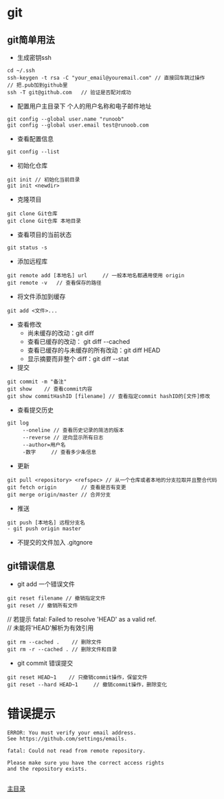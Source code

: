 # git

## git简单用法
* 生成密钥ssh
```
cd ~/.ssh
ssh-keygen -t rsa -C "your_email@youremail.com" // 直接回车跳过操作
// 把.pub加到github里
ssh -T git@github.com   // 验证是否配对成功
```
* 配置用户主目录下 个人的用户名称和电子邮件地址
```
git config --global user.name "runoob"
git config --global user.email test@runoob.com
```
* 查看配置信息
```
git config --list
```
* 初始化仓库
```
git init // 初始化当前目录
git init <newdir>
```
* 克隆项目
```
git clone Git仓库
git clone Git仓库 本地目录
```
* 查看项目的当前状态
```
git status -s
```
* 添加远程库
```
git remote add [本地名] url     // 一般本地名都通用使用 origin
git remote -v   // 查看保存的路径
```
* 将文件添加到缓存
```
git add <文件>...
```
* 查看修改
    + 尚未缓存的改动：git diff
    + 查看已缓存的改动： git diff --cached
    + 查看已缓存的与未缓存的所有改动：git diff HEAD
    + 显示摘要而非整个 diff：git diff --stat  
* 提交
```
git commit -m "备注"
git show    // 查看commit内容
git show commitHashID [filename] // 查看指定commit hashID的[文件]修改
```
* 查看提交历史
```
git log
     --oneline // 查看历史记录的简洁的版本
     --reverse // 逆向显示所有日志
     --author=用户名
     -数字     // 查看多少条信息
```
* 更新
```
git pull <repository> <refspec> // 从一个仓库或者本地的分支拉取并且整合代码
git fetch origin        // 查看是否有变更
git merge origin/master // 合并分支
```
* 推送
```
git push [本地名] 远程分支名
- git push origin master
```
* 不提交的文件加入 .gitgnore
## git错误信息
* git add 一个错误文件
```
git reset filename // 撤销指定文件
git reset // 撤销所有文件

```
// 若提示 fatal: Failed to resolve 'HEAD' as a valid ref.  
// 未能将'HEAD'解析为有效引用
```
git rm --cached .    // 删除文件
git rm -r --cached . // 删除文件和目录
```
* git commit 错误提交
```
git reset HEAD~1    // 只撤销commit操作，保留文件
git reset --hard HEAD~1     // 撤销commit操作，删除变化
```

# 错误提示
```
ERROR: You must verify your email address.
See https://github.com/settings/emails.

fatal: Could not read from remote repository.

Please make sure you have the correct access rights
and the repository exists.


```

[主目录](../../README.md)